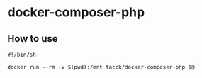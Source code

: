 # docker-composer-php

## How to use

```
#!/bin/sh

docker run --rm -v $(pwd):/mnt tacck/docker-composer-php $@
```
